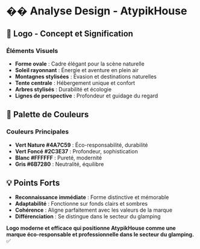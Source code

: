 # �� **Analyse Design - AtypikHouse**

## 🌟 **Logo - Concept et Signification**

### **Éléments Visuels**
- **Forme ovale** : Cadre élégant pour la scène naturelle
- **Soleil rayonnant** : Énergie et aventure en plein air
- **Montagnes stylisées** : Évasion et destinations naturelles
- **Tente centrale** : Hébergement unique et confort
- **Arbres stylisés** : Durabilité et écologie
- **Lignes de perspective** : Profondeur et guidage du regard

## 🎨 **Palette de Couleurs**

### **Couleurs Principales**
- **Vert Nature #4A7C59** : Éco-responsabilité, durabilité
- **Vert Foncé #2C3E37** : Profondeur, sophistication
- **Blanc #FFFFFF** : Pureté, modernité
- **Gris #6B7280** : Neutralité, équilibre

## 💡 **Points Forts**

- **Reconnaissance immédiate** : Forme distinctive et mémorable
- **Adaptabilité** : Fonctionne sur fonds clairs et sombres
- **Cohérence** : Aligne parfaitement avec les valeurs de la marque
- **Différenciation** : Se distingue dans le secteur du glamping



**Logo moderne et efficace qui positionne AtypikHouse comme une marque éco-responsable et professionnelle dans le secteur du glamping.** ✅ 